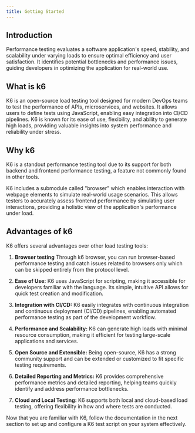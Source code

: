 ```yaml
---
title: Getting Started
---
```


## Introduction
Performance testing evaluates a software application's speed, stability, and scalability under varying loads to ensure optimal efficiency and user satisfaction. It identifies potential bottlenecks and performance issues, guiding developers in optimizing the application for real-world use.

## What is k6
K6 is an open-source load testing tool designed for modern DevOps teams to test the performance of APIs, microservices, and websites. It allows users to define tests using JavaScript, enabling easy integration into CI/CD pipelines. K6 is known for its ease of use, flexibility, and ability to generate high loads, providing valuable insights into system performance and reliability under stress.

## Why k6
K6 is a standout performance testing tool due to its support for both backend and frontend performance testing, a feature not commonly found in other tools.

K6 includes a submodule called "browser" which enables interaction with webpage elements to simulate real-world usage scenarios. This allows testers to accurately assess frontend performance by simulating user interactions, providing a holistic view of the application's performance under load.

## Advantages of k6
K6 offers several advantages over other load testing tools:

1. **Browser testing**
Through k6 browser, you can run browser-based performance testing and catch issues related to browsers only which can be skipped entirely from the protocol level.

2. **Ease of Use:** K6 uses JavaScript for scripting, making it accessible for developers familiar with the language. Its simple, intuitive API allows for quick test creation and modification.

2. **Integration with CI/CD:** K6 easily integrates with continuous integration and continuous deployment (CI/CD) pipelines, enabling automated performance testing as part of the development workflow.

3. **Performance and Scalability:** K6 can generate high loads with minimal resource consumption, making it efficient for testing large-scale applications and services.

4. **Open Source and Extensible:** Being open-source, K6 has a strong community support and can be extended or customized to fit specific testing requirements.

5. **Detailed Reporting and Metrics:** K6 provides comprehensive performance metrics and detailed reporting, helping teams quickly identify and address performance bottlenecks.

6. **Cloud and Local Testing:** K6 supports both local and cloud-based load testing, offering flexibility in how and where tests are conducted.

Now that you are familiar with K6, follow the documentation in the next section to set up and configure a K6 test script on your system effectively.